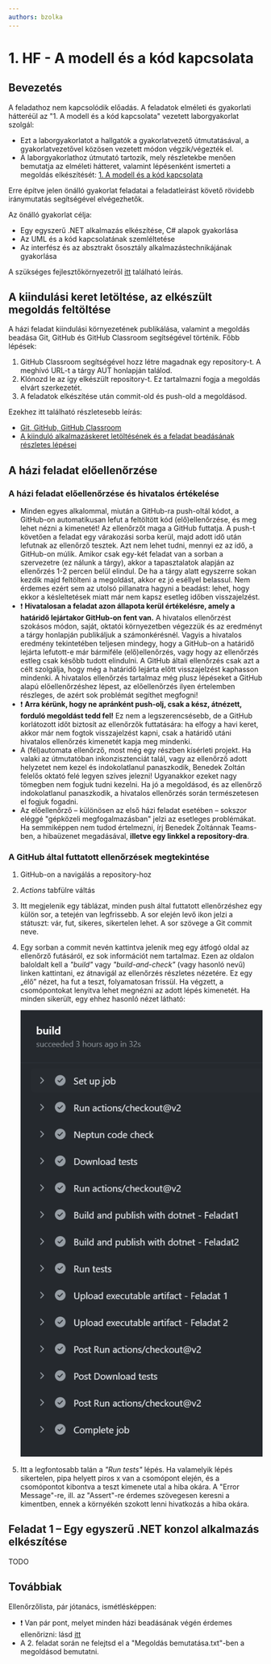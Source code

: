 ```yaml
---
authors: bzolka
---
```


# 1. HF - A modell és a kód kapcsolata

## Bevezetés

A feladathoz nem kapcsolódik előadás.  A feladatok elméleti és gyakorlati hátteréül az  "1. A modell és a kód kapcsolata" vezetett laborgyakorlat szolgál:

- Ezt a laborgyakorlatot a hallgatók a gyakorlatvezető útmutatásával, a gyakorlatvezetővel közösen vezetett módon végzik/végezték el.
- A laborgyakorlathoz útmutató tartozik, mely részletekbe menően bemutatja az elméleti hátteret, valamint lépésenként ismerteti a megoldás elkészítését: [1. A modell és a kód kapcsolata](../../labor/1-model-es-kod-kapcsolata/index.md)

Erre építve jelen önálló gyakorlat feladatai a feladatleírást követő rövidebb iránymutatás segítségével elvégezhetők.

Az önálló gyakorlat célja:

- Egy egyszerű .NET alkalmazás elkészítése, C# alapok gyakorlása
- Az UML és a kód kapcsolatának szemléltetése
- Az interfész és az absztrakt ősosztály alkalmazástechnikájának gyakorlása

A szükséges fejlesztőkörnyezetről [itt](../fejlesztokornyezet/index.md) található leírás.

## A kiindulási keret letöltése, az elkészült megoldás feltöltése

A házi feladat kiindulási környezetének publikálása, valamint a megoldás beadása Git, GitHub és GitHub Classroom segítségével történik. Főbb lépések:

1. GitHub Classroom segítségével hozz létre magadnak egy repository-t. A meghívó URL-t a tárgy AUT honlapján találod.
2. Klónozd le az így elkészült repository-t. Ez tartalmazni fogja a megoldás elvárt szerkezetét.
3. A feladatok elkészítése után commit-old és push-old a megoldásod. 

Ezekhez itt található részletesebb leírás:

- [Git, GitHub, GitHub Classroom](../git-github-github-classroom/index.md)
- [A kiinduló alkalmazáskeret letöltésének és a feladat beadásának részletes lépései](../hf-folyamat/index.md)

## A házi feladat előellenőrzése

### A házi feladat előellenőrzése és hivatalos értékelése

- Minden egyes alkalommal, miután a GitHub-ra push-oltál kódot, a GitHub-on automatikusan lefut a feltöltött kód (elő)ellenőrzése, és meg lehet nézni a kimenetét! Az ellenőrzőt maga a GitHub futtatja. A push-t követően a feladat egy várakozási sorba kerül, majd adott idő után lefutnak az ellenőrző tesztek. Azt nem lehet tudni, mennyi ez az idő, a GitHub-on múlik. Amikor csak egy-két feladat van a sorban a szervezetre (ez nálunk a tárgy), akkor a tapasztalatok alapján az ellenőrzés 1-2 percen belül elindul. De ha a tárgy alatt egyszerre sokan kezdik majd feltölteni a megoldást, akkor ez jó eséllyel belassul. Nem érdemes ezért sem az utolsó pillanatra hagyni a beadást: lehet, hogy ekkor a késleltetések miatt már nem kapsz esetleg időben visszajelzést.
- :exclamation: **Hivatalosan a feladat azon állapota kerül értékelésre, amely a határidő lejártakor GitHub-on fent van.** A hivatalos ellenőrzést szokásos módon, saját, oktatói környezetben végezzük és az eredményt a tárgy honlapján publikáljuk a számonkérésnél. Vagyis a hivatalos eredmény tekintetében teljesen mindegy, hogy a GitHub-on a határidő lejárta lefutott-e már bármiféle (elő)ellenőrzés, vagy hogy az ellenőrzés estleg csak később tudott elindulni. A GitHub általi ellenőrzés csak azt a célt szolgálja, hogy még a határidő lejárta előtt visszajelzést kaphasson mindenki. A hivatalos ellenőrzés tartalmaz még plusz lépéseket a GitHub alapú előellenőrzéshez lépest, az előellenőrzés ilyen értelemben részleges, de azért sok problémát segíthet megfogni!
- :exclamation: **Arra kérünk, hogy ne apránként push-olj, csak a kész, átnézett, forduló megoldást tedd fel!** Ez nem a legszerencsésebb, de a GitHub korlátozott időt biztosít az ellenőrzők futtatására:   ha elfogy a havi keret, akkor már nem fogtok visszajelzést kapni, csak a határidő utáni hivatalos ellenőrzés kimenetét kapja meg mindenki.
- A (fél)automata ellenőrző, most még egy részben kísérleti projekt. Ha valaki az útmutatóban inkonzisztenciát talál, vagy az ellenőrző adott helyzetet nem kezel és indokolatlanul panaszkodik, Benedek Zoltán felelős oktató felé legyen szíves jelezni! Ugyanakkor ezeket nagy tömegben nem fogjuk tudni kezelni. Ha jó a megoldásod, és az ellenőrző indokolatlanul panaszkodik, a hivatalos ellenőrzés során természetesen el fogjuk fogadni.
- Az előellenőrző – különösen az első házi feladat esetében – sokszor eléggé "gépközeli megfogalmazásban" jelzi az esetleges problémákat. Ha semmiképpen nem tudod értelmezni, írj Benedek Zoltánnak Teams-ben, a hibaüzenet megadásával, **illetve egy linkkel a repository-dra**.

### A GitHub által futtatott ellenőrzések megtekintése

1. GitHub-on a navigálás a repository-hoz
2. *Actions* tabfülre váltás
3. Itt megjelenik egy táblázat, minden push által futtatott ellenőrzéshez egy külön sor, a tetején van legfrissebb. A sor elején levő ikon jelzi a státuszt: vár, fut, sikeres, sikertelen lehet. A sor szövege a Git commit neve.
4. Egy sorban a commit nevén kattintva jelenik meg egy átfogó oldal az ellenőrző futásáról, ez sok információt nem tartalmaz. Ezen az oldalon baloldalt kell a *"build"* vagy *"build-and-check"* (vagy hasonló nevű) linken  kattintani, ez átnavigál az ellenőrzés részletes nézetére. Ez egy „élő” nézet, ha fut a teszt, folyamatosan frissül. Ha végzett, a csomópontokat lenyitva lehet megnézni az adott lépés kimenetét.  Ha minden sikerült, egy ehhez hasonló nézet látható:

    ![GitHub actions kimenet](images/eloellenorzo-github-actions.png)

5. Itt a legfontosabb talán a *"Run tests"* lépés.
Ha valamelyik lépés sikertelen, pipa helyett piros x van a csomópont elején, és a csomópontot kibontva a teszt kimenete utal a hiba okára. A "Error Message"-re, ill. az "Assert"-re érdemes szövegesen keresni a kimentben, ennek a környékén szokott lenni hivatkozás a hiba okára.

## Feladat 1 – Egy egyszerű .NET konzol alkalmazás elkészítése

TODO

## Továbbiak

Ellenőrzőlista, pár jótanács, ismétlésképpen:

- :exclamation: Van pár pont, melyet minden házi beadásának végén érdemes ellenőrizni: lásd [itt](../beadas-ellenorzes/index.md)
- A 2. feladat során ne felejtsd el a "Megoldás bemutatása.txt"-ben a megoldásod bemutatni.
